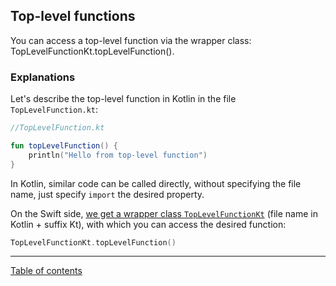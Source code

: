 ## Top-level functions

You can access a top-level function via the wrapper class: TopLevelFunctionKt.topLevelFunction().

### Explanations

Let's describe the top-level function in Kotlin in the file `TopLevelFunction.kt`:

```kotlin
//TopLevelFunction.kt

fun topLevelFunction() {
    println("Hello from top-level function")
}
```

In Kotlin, similar code can be called directly, without specifying the file name, just specify `import` the desired property.

On the Swift side, [we get a wrapper class `TopLevelFunctionKt`](https://kotlinlang.org/docs/native-objc-interop.html#top-level-functions-and-properties) (file name in Kotlin + suffix Kt), with which you can access the desired function:

```swift
TopLevelFunctionKt.topLevelFunction()
```

---
[Table of contents](/README.md)